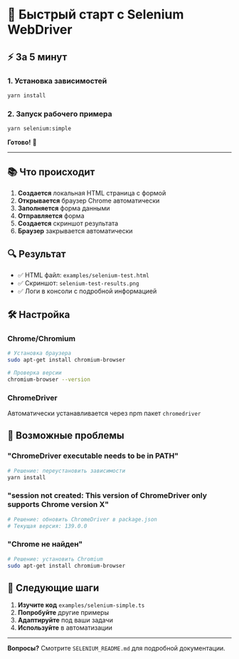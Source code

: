 # 🚀 Быстрый старт с Selenium WebDriver

## ⚡ За 5 минут

### 1. Установка зависимостей
```bash
yarn install
```

### 2. Запуск рабочего примера
```bash
yarn selenium:simple
```

**Готово!** 🎉

---

## 📚 Что происходит

1. **Создается** локальная HTML страница с формой
2. **Открывается** браузер Chrome автоматически
3. **Заполняется** форма данными
4. **Отправляется** форма
5. **Создается** скриншот результата
6. **Браузер** закрывается автоматически

## 🔍 Результат

- ✅ HTML файл: `examples/selenium-test.html`
- ✅ Скриншот: `selenium-test-results.png`
- ✅ Логи в консоли с подробной информацией

## 🛠️ Настройка

### Chrome/Chromium
```bash
# Установка браузера
sudo apt-get install chromium-browser

# Проверка версии
chromium-browser --version
```

### ChromeDriver
Автоматически устанавливается через npm пакет `chromedriver`

## 🚨 Возможные проблемы

### "ChromeDriver executable needs to be in PATH"
```bash
# Решение: переустановить зависимости
yarn install
```

### "session not created: This version of ChromeDriver only supports Chrome version X"
```bash
# Решение: обновить ChromeDriver в package.json
# Текущая версия: 139.0.0
```

### "Chrome не найден"
```bash
# Решение: установить Chromium
sudo apt-get install chromium-browser
```

## 📖 Следующие шаги

1. **Изучите код** `examples/selenium-simple.ts`
2. **Попробуйте** другие примеры
3. **Адаптируйте** под ваши задачи
4. **Используйте** в автоматизации

---

**Вопросы?** Смотрите `SELENIUM_README.md` для подробной документации.